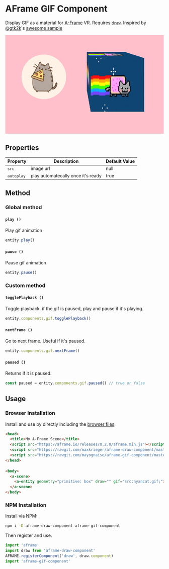 # AFrame GIF Component

Display GIF as a material for [A-Frame](https://aframe.io) VR. Requires [`draw`](https://github.com/maxkrieger/aframe-draw-component).
Inspired by [@gtk2k](https://github.com/gtk2k)'s [awesome sample](https://github.com/gtk2k/gtk2k.github.io/tree/master/animation_gif)

![example](example.gif)

## Properties

| Property | Description | Default Value |
| -------- | ----------- | ------------- |
|`src`|image url|null|
|`autoplay`|play automatecally once it's ready|true|

## Method

### Global method

#### `play ()`

Play gif animation

```js
entity.play()
```

#### `pause ()`

Pause gif animation

```js
entity.pause()
```

### Custom method

#### `togglePlayback ()`

Toggle playback. if the gif is paused, play and pause if it's playing.

```js
entity.components.gif.togglePlayback()
```

#### `nextFrame ()`

Go to next frame. Useful if it's paused.

```js
entity.components.gif.nextFrame()
```


#### `paused ()`

Returns if it is paused.

```js
const paused = entity.components.gif.paused() // true or false
```


## Usage

### Browser Installation

Install and use by directly including the [browser files](dist):

```html
<head>
  <title>My A-Frame Scene</title>
  <script src="https://aframe.io/releases/0.2.0/aframe.min.js"></script>
  <script src="https://rawgit.com/maxkrieger/aframe-draw-component/master/dist/aframe-draw-component.min.js"></script>
  <script src="https://rawgit.com/mayognaise/aframe-gif-component/master/dist/aframe-gif-component.min.js"></script>
</head>

<body>
  <a-scene>
    <a-entity geometry="primitive: box" draw="" gif="src:nyancat.gif;"></a-entity>
  </a-scene>
</body>
```

### NPM Installation

Install via NPM:

```bash
npm i -D aframe-draw-component aframe-gif-component
```

Then register and use.

```js
import 'aframe'
import draw from 'aframe-draw-component'
AFRAME.registerComponent('draw', draw.component)
import 'aframe-gif-component'
```



